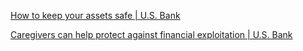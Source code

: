 
[How to keep your assets safe | U.S. Bank](https://www.usbank.com/financialiq/plan-your-future/health-and-wellness/How-to-protect-yourself-against-elder-financial-exploitation.html)

[Caregivers can help protect against financial exploitation | U.S. Bank](https://www.usbank.com/financialiq/manage-your-household/protect-your-assets/Recognize-React-Report-Caregivers-can-help-protect-against-financial-exploitation.html)
